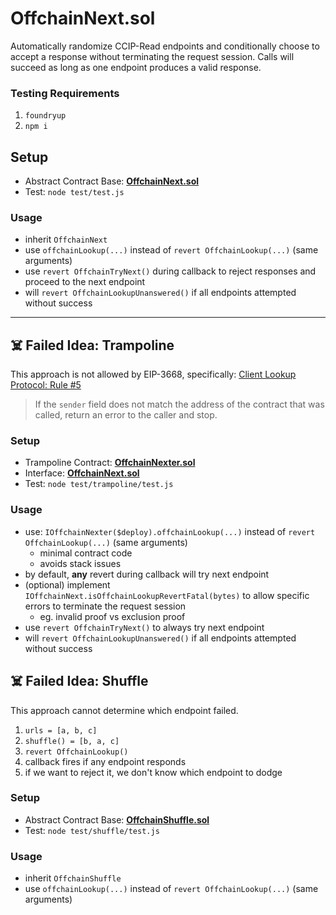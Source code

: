 # OffchainNext.sol

Automatically randomize CCIP-Read endpoints and conditionally choose to accept a response without terminating the request session.  Calls will succeed as long as one endpoint produces a valid response.

### Testing Requirements

1. `foundryup`
1. `npm i`

## Setup

* Abstract Contract Base: [**OffchainNext.sol**](./src/OffchainNext.sol)
* Test: `node test/test.js`

### Usage

* inherit `OffchainNext`
* use `offchainLookup(...)` instead of `revert OffchainLookup(...)` (same arguments)
* use `revert OffchainTryNext()` during callback to reject responses and proceed to the next endpoint
* will `revert OffchainLookupUnanswered()` if all endpoints attempted without success

---

## ☠️ Failed Idea: Trampoline

This approach is not allowed by EIP-3668, specifically: [Client Lookup Protocol: Rule #5](https://eips.ethereum.org/EIPS/eip-3668#client-lookup-protocol)

> If the `sender` field does not match the address of the contract that was called, return an error to the caller and stop.

### Setup

* Trampoline Contract: [**OffchainNexter.sol**](./test/trampoline/OffchainNexter.sol)
* Interface: [**OffchainNext.sol**](./test/trampoline/IOffchainNext.sol)
* Test: `node test/trampoline/test.js`

### Usage

* use: `IOffchainNexter($deploy).offchainLookup(...)` instead of `revert OffchainLookup(...)` (same arguments)
	* minimal contract code
	* avoids stack issues
* by default, **any** revert during callback will try next endpoint
* (optional) implement `IOffchainNext.isOffchainLookupRevertFatal(bytes)` to allow specific errors to terminate the request session
	* eg. invalid proof vs exclusion proof
* use `revert OffchainTryNext()` to always try next endpoint
* will `revert OffchainLookupUnanswered()` if all endpoints attempted without success

## ☠️ Failed Idea: Shuffle

This approach cannot determine which endpoint failed.

1. `urls = [a, b, c]`
2. `shuffle() = [b, a, c]`
3. `revert OffchainLookup()`
4. callback fires if any endpoint responds
5. if we want to reject it, we don't know which endpoint to dodge

### Setup

* Abstract Contract Base: [**OffchainShuffle.sol**](./test/shuffle/OffchainShuffle.sol)
* Test: `node test/shuffle/test.js`

### Usage

* inherit `OffchainShuffle`
* use `offchainLookup(...)` instead of `revert OffchainLookup(...)` (same arguments)
